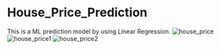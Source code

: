 # House_Price_Prediction
This is a ML prediction model by using Linear Regression.
![house_price](https://user-images.githubusercontent.com/91179998/187070157-672631c5-5f5e-44f1-9bad-a8f3573e5d32.png)
![house_price1](https://user-images.githubusercontent.com/91179998/187070079-df166f48-9037-468f-ba3c-c84e97cfc9c2.png)
![house_price2](https://user-images.githubusercontent.com/91179998/187070099-8bf7ab1d-d5f6-4d1c-955f-4bcf47d8569f.png)
